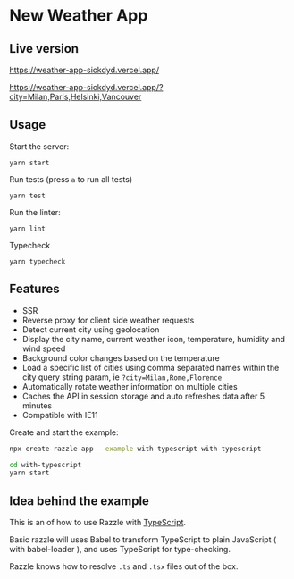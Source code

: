 # New Weather App

## Live version

https://weather-app-sickdyd.vercel.app/

https://weather-app-sickdyd.vercel.app/?city=Milan,Paris,Helsinki,Vancouver

## Usage

Start the server:

```
yarn start
```

Run tests (press `a` to run all tests)

```
yarn test
```

Run the linter:

```
yarn lint
```

Typecheck

```
yarn typecheck
```

## Features

- SSR
- Reverse proxy for client side weather requests
- Detect current city using geolocation
- Display the city name, current weather icon, temperature, humidity and wind speed
- Background color changes based on the temperature
- Load a specific list of cities using comma separated names within the city query string param, ie `?city=Milan,Rome,Florence`
- Automatically rotate weather information on multiple cities
- Caches the API in session storage and auto refreshes data after 5 minutes
- Compatible with IE11

<!-- START install generated instructions please keep comment here to allow auto update -->
<!-- DON'T EDIT THIS SECTION, INSTEAD RE-RUN yarn update-examples TO UPDATE -->Create and start the example:

```bash
npx create-razzle-app --example with-typescript with-typescript

cd with-typescript
yarn start
```

<!-- END install generated instructions please keep comment here to allow auto update -->

## Idea behind the example

This is an of how to use Razzle with [TypeScript](https://github.com/Microsoft/TypeScript).

Basic razzle will uses Babel to transform TypeScript to plain JavaScript ( with babel-loader ), and uses TypeScript for type-checking.

Razzle knows how to resolve `.ts` and `.tsx` files out of the box.

